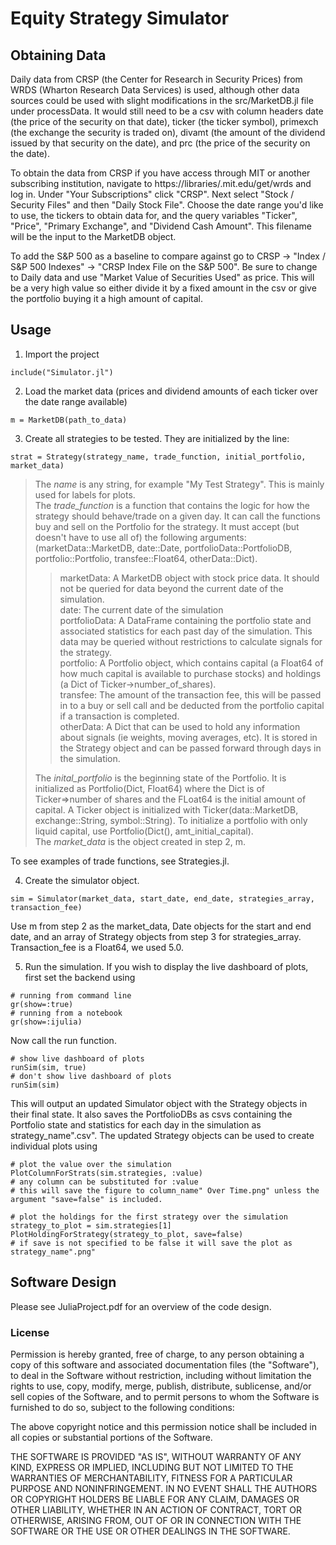 # Equity Strategy Simulator

## Obtaining Data
Daily data from CRSP (the Center for Research in Security Prices) from WRDS (Wharton Research Data Services) is used, although other data sources could be used with slight modifications in the src/MarketDB.jl file under processData. It would still need to be a csv with column headers date (the price of the security on that date), ticker (the ticker symbol), primexch (the exchange the security is traded on), divamt (the amount of the dividend issued by that security on the date), and prc (the price of the security on the date).    
    
To obtain the data from CRSP if you have access through MIT or another subscribing institution, navigate to https://libraries/.mit.edu/get/wrds and log in. Under "Your Subscriptions" click "CRSP". Next select "Stock / Security Files" and then "Daily Stock File". Choose the date range you'd like to use, the tickers to obtain data for, and the query variables "Ticker", "Price", "Primary Exchange", and "Dividend Cash Amount". This filename will be the input to the MarketDB object.   
   
To add the S&P 500 as a baseline to compare against go to CRSP -> "Index / S&P 500 Indexes" -> "CRSP Index File on the S&P 500". Be sure to change to Daily data and use "Market Value of Securities Used" as price. This will be a very high value so either divide it by a fixed amount in the csv or give the portfolio buying it a high amount of capital.

## Usage
1. Import the project
```
include("Simulator.jl")
```
2. Load the market data (prices and dividend amounts of each ticker over the date range available)
```
m = MarketDB(path_to_data)
```
3. Create all strategies to be tested. They are initialized by the line:
```
strat = Strategy(strategy_name, trade_function, initial_portfolio, market_data)
```
> The *name* is any string, for example "My Test Strategy". This is mainly used for labels for plots.      
> The *trade_function* is a function that contains the logic for how the strategy should behave/trade on a given day. It can call the functions buy and sell on the Portfolio for the strategy. It must accept (but doesn't have to use all of) the following arguments: (marketData::MarketDB, date::Date, portfolioData::PortfolioDB, portfolio::Portfolio, transfee::Float64, otherData::Dict).         
>> marketData: A MarketDB object with stock price data. It should not be queried for data beyond the current date of the simulation.    
>> date: The current date of the simulation       
>> portfolioData: A DataFrame containing the portfolio state and associated statistics for each past day of the simulation. This data may be queried without restrictions to calculate signals for the strategy.     
>> portfolio: A Portfolio object, which contains capital (a Float64 of how much capital is available to purchase stocks) and holdings (a Dict of Ticker->number_of_shares).      
>> transfee: The amount of the transaction fee, this will be passed in to a buy or sell call and be deducted from the portfolio capital if a transaction is completed.     
>> otherData: A Dict that can be used to hold any information about signals (ie weights, moving averages, etc). It is stored in the Strategy object and can be passed forward through days in the simulation.  
> 
> The *inital_portfolio* is the beginning state of the Portfolio. It is initialized as Portfolio(Dict, Float64) where the Dict is of Ticker=>number of shares and the FLoat64 is the initial amount of capital. A Ticker object is initialized with Ticker(data::MarketDB, exchange::String, symbol::String). To initialize a portfolio with only liquid capital, use Portfolio(Dict(), amt_initial_capital).      
> The *market_data* is the object created in step 2, m.   
     
To see examples of trade functions, see Strategies.jl.     

4. Create the simulator object. 
```
sim = Simulator(market_data, start_date, end_date, strategies_array, transaction_fee)
```
Use m from step 2 as the market_data, Date objects for the start and end date, and an array of Strategy objects from step 3 for strategies_array. Transaction_fee is a Float64, we used 5.0.   
   
5. Run the simulation. If you wish to display the live dashboard of plots, first set the backend using 
```
# running from command line
gr(show=:true)
# running from a notebook
gr(show=:ijulia)
```
Now call the run function. 
```
# show live dashboard of plots
runSim(sim, true)
# don't show live dashboard of plots
runSim(sim)
```
This will output an updated Simulator object with the Strategy objects in their final state. It also saves the PortfolioDBs as csvs containing the Portfolio state and statistics for each day in the simulation as strategy_name".csv". The updated Strategy objects can be used to create individual plots using 
```
# plot the value over the simulation
PlotColumnForStrats(sim.strategies, :value)
# any column can be substituted for :value
# this will save the figure to column_name" Over Time.png" unless the argument "save=false" is included.

# plot the holdings for the first strategy over the simulation
strategy_to_plot = sim.strategies[1]
PlotHoldingForStrategy(strategy_to_plot, save=false)
# if save is not specified to be false it will save the plot as strategy_name".png"
```

## Software Design
Please see JuliaProject.pdf for an overview of the code design.


### License
Permission is hereby granted, free of charge, to any person obtaining a copy of this software and associated documentation files (the "Software"), to deal in the Software without restriction, including without limitation the rights to use, copy, modify, merge, publish, distribute, sublicense, and/or sell copies of the Software, and to permit persons to whom the Software is furnished to do so, subject to the following conditions:

The above copyright notice and this permission notice shall be included in all copies or substantial portions of the Software.

THE SOFTWARE IS PROVIDED "AS IS", WITHOUT WARRANTY OF ANY KIND, EXPRESS OR IMPLIED, INCLUDING BUT NOT LIMITED TO THE WARRANTIES OF MERCHANTABILITY, FITNESS FOR A PARTICULAR PURPOSE AND NONINFRINGEMENT. IN NO EVENT SHALL THE AUTHORS OR COPYRIGHT HOLDERS BE LIABLE FOR ANY CLAIM, DAMAGES OR OTHER LIABILITY, WHETHER IN AN ACTION OF CONTRACT, TORT OR OTHERWISE, ARISING FROM, OUT OF OR IN CONNECTION WITH THE SOFTWARE OR THE USE OR OTHER DEALINGS IN THE SOFTWARE.

